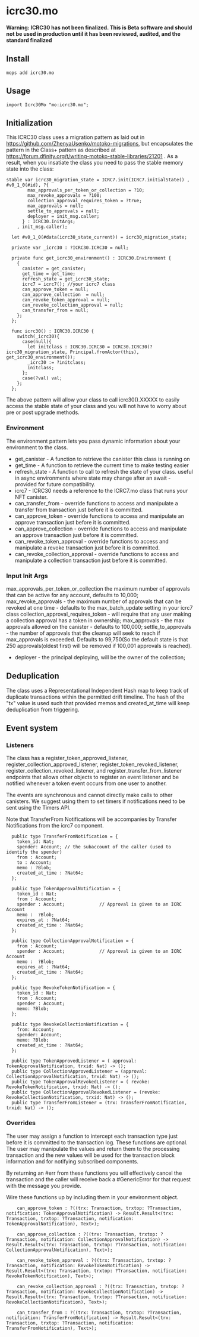 # icrc30.mo

**Warning: ICRC30 has not been finalized. This is Beta software and should not be used in production until it has been reviewed, audited, and the standard finalized**


## Install
```
mops add icrc30.mo
```

## Usage
```motoko
import Icrc30Mo "mo:icrc30.mo";
```

## Initialization

This ICRC30 class uses a migration pattern as laid out in https://github.com/ZhenyaUsenko/motoko-migrations, but encapsulates the pattern in the Class+ pattern as described at https://forum.dfinity.org/t/writing-motoko-stable-libraries/21201 . As a result, when you insatiate the class you need to pass the stable memory state into the class:

```
stable var icrc30_migration_state = ICRC7.init(ICRC7.initialState() , #v0_1_0(#id), ?{
        max_approvals_per_token_or_collection = ?10;
        max_revoke_approvals = ?100;
        collection_approval_requires_token = ?true;
        max_approvals = null;
        settle_to_approvals = null;
        deployer = init_msg.caller;
      } : ICRC30.InitArgs;
    , init_msg.caller);

  let #v0_1_0(#data(icrc30_state_current)) = icrc30_migration_state;

  private var _icrc30 : ?ICRC30.ICRC30 = null;

  private func get_icrc30_environment() : ICRC30.Environment {
    {
      canister = get_canister;
      get_time = get_time;
      refresh_state = get_icrc30_state;
      icrc7 = icrc7(); //your icrc7 class
      can_approve_token = null;
      can_approve_collection  = null;
      can_revoke_token_approval = null;
      can_revoke_collection_approval = null;
      can_transfer_from = null;
    };
  };

  func icrc30() : ICRC30.ICRC30 {
    switch(_icrc30){
      case(null){
        let initclass : ICRC30.ICRC30 = ICRC30.ICRC30(?icrc30_migration_state, Principal.fromActor(this), get_icrc30_environment());
        _icrc30 := ?initclass;
        initclass;
      };
      case(?val) val;
    };
  };
```

The above pattern will allow your class to call icrc30().XXXXX to easily access the stable state of your class and you will not have to worry about pre or post upgrade methods.

### Environment

The environment pattern lets you pass dynamic information about your environment to the class.

- get_canister - A function to retrieve the canister this class is running on
- get_time - A function to retrieve the current time to make testing easier
- refresh_state - A function to call to refresh the state of your class. useful in async environments where state may change after an await - provided for future compatibility.
- icrc7 - ICRC30 needs a reference to the ICRC7.mo class that runs your NFT canister.
- can_transfer_from - override functions to access and manipulate a transfer from transaction just before it is committed.
- can_approve_token - override functions to access and manipulate an approve transaction just before it is committed.
- can_approve_collection - override functions to access and manipulate an approve transaction just before it is committed.
- can_revoke_token_approval - override functions to access and manipulate a revoke transaction just before it is committed.
- can_revoke_collection_approval - override functions to access and manipulate a collection transaction just before it is committed.

### Input Init Args

  max_approvals_per_token_or_collection the maximum number of approvals that can be active for any account, defaults to 10,000;
  max_revoke_approvals - the maximum number of approvals that can be revoked at one time - defaults to the max_batch_update setting in your icrc7 class
  collection_approval_requires_token - will require that any user making a collection approval has a token in ownership;
  max_approvals - the max approvals allowed on the canister - defaults to 100,000;
  settle_to_approvals - the number of approvals that the cleanup will seek to reach if max_approvals is exceeded. Defaults to 99,750(So the default state is that 250 approvals(oldest first) will be removed if 100,001 approvals is reached).
  - deployer - the principal deploying, will be the owner of the collection;

  ## Deduplication

The class uses a Representational Independent Hash map to keep track of duplicate transactions within the permitted drift timeline.  The hash of the "tx" value is used such that provided memos and created_at_time will keep deduplication from triggering.

## Event system

### Listeners

The class has a register_token_approved_listener, register_collection_approved_listener, register_token_revoked_listener, register_collection_revoked_listener, and register_transfer_from_listener endpoints that allows other objects to register an event listener and be notified whenever a token event occurs from one user to another.

The events are synchronous and cannot directly make calls to other canisters.  We suggest using them to set timers if notifications need to be sent using the Timers API.

Note that TransferFrom Notifications will be accompanies by Transfer Notifications from the icrc7 component.

```
  public type TransferFromNotification = {
    token_id: Nat;
    spender: Account; // the subaccount of the caller (used to identify the spender)
    from : Account;
    to : Account;
    memo : ?Blob;
    created_at_time : ?Nat64;
  };

  public type TokenApprovalNotification = {
    token_id : Nat;
    from : Account;
    spender : Account;             // Approval is given to an ICRC Account
    memo :  ?Blob;
    expires_at : ?Nat64;
    created_at_time : ?Nat64; 
  };

  public type CollectionApprovalNotification = {
    from : Account;
    spender : Account;             // Approval is given to an ICRC Account
    memo :  ?Blob;
    expires_at : ?Nat64;
    created_at_time : ?Nat64; 
  };

  public type RevokeTokenNotification = {
    token_id : Nat;
    from : Account;
    spender : Account;
    memo: ?Blob;
  };

  public type RevokeCollectionNotification = {
    from: Account;
    spender: Account;
    memo: ?Blob;
    created_at_time : ?Nat64;
  };

  public type TokenApprovedListener = ( approval: TokenApprovalNotification, trxid: Nat) -> ();
  public type CollectionApprovedListener = (approval: CollectionApprovalNotification, trxid: Nat) -> ();
  public type TokenApprovalRevokedListener = ( revoke: RevokeTokenNotification, trxid: Nat) -> ();
  public type CollectionApprovalRevokedListener = (revoke: RevokeCollectionNotification, trxid: Nat) -> ();
  public type TransferFromListener = (trx: TransferFromNotification, trxid: Nat) -> ();

```

### Overrides

The user may assign a function to intercept each transaction type just before it is committed to the transaction log.  These functions are optional. The user may manipulate the values and return them to the processing transaction and the new values will be used for the transaction block information and for notifying subscribed components.

By returning an #err from these functions you will effectively cancel the transaction and the caller will receive back a #GenericError for that request with the message you provide.

Wire these functions up by including them in your environment object.

```
    can_approve_token : ?((trx: Transaction, trxtop: ?Transaction, notification: TokenApprovalNotification) -> Result.Result<(trx: Transaction, trxtop: ?Transaction, notification: TokenApprovalNotification), Text>);

    can_approve_collection : ?((trx: Transaction, trxtop: ?Transaction, notification: CollectionApprovalNotification) -> Result.Result<(trx: Transaction, trxtop: ?Transaction, notification: CollectionApprovalNotification), Text>);

    can_revoke_token_approval : ?((trx: Transaction, trxtop: ?Transaction, notification: RevokeTokenNotification) -> Result.Result<(trx: Transaction, trxtop: ?Transaction, notification: RevokeTokenNotification), Text>);

    can_revoke_collection_approval : ?((trx: Transaction, trxtop: ?Transaction, notification: RevokeCollectionNotification) -> Result.Result<(trx: Transaction, trxtop: ?Transaction, notification: RevokeCollectionNotification), Text>);

    can_transfer_from : ?((trx: Transaction, trxtop: ?Transaction, notification: TransferFromNotification) -> Result.Result<(trx: Transaction, trxtop: ?Transaction, notification: TransferFromNotification), Text>);

```